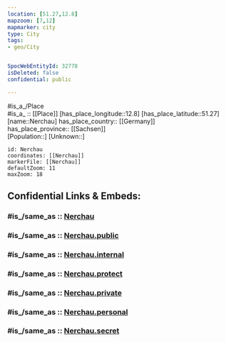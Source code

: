 ```yaml
---
location: [51.27,12.8] 
mapzoom: [7,12] 
mapmarker: city 
type: City
tags:
- geo/City


SpocWebEntityId: 32778
isDeleted: false
confidential: public

---
```

#is_a_/Place  
#is_a_ :: [[Place]] 
[has_place_longitude::12.8] 
[has_place_latitude::51.27] 
[name::Nerchau] 
has_place_country:: [[Germany]]  
has_place_province:: [[Sachsen]]  
[Population::] 
[Unknown::] 


```leaflet
id: Nerchau
coordinates: [[Nerchau]] 
markerFile: [[Nerchau]] 
defaultZoom: 11 
maxZoom: 18
```


## Confidential Links & Embeds: 

### #is_/same_as :: [Nerchau](/_Standards/Earth/Continent/Europe/Europe~Central/Germany/Germany~East/Sachsen/counties~Sachsen/Leipzig/cities~Leipzig/Grimma/City/Nerchau.md) 

### #is_/same_as :: [Nerchau.public](/_public/Earth/Continent/Europe/Europe~Central/Germany/Germany~East/Sachsen/counties~Sachsen/Leipzig/cities~Leipzig/Grimma/City/Nerchau.public.md) 

### #is_/same_as :: [Nerchau.internal](/_internal/Earth/Continent/Europe/Europe~Central/Germany/Germany~East/Sachsen/counties~Sachsen/Leipzig/cities~Leipzig/Grimma/City/Nerchau.internal.md) 

### #is_/same_as :: [Nerchau.protect](/_protect/Earth/Continent/Europe/Europe~Central/Germany/Germany~East/Sachsen/counties~Sachsen/Leipzig/cities~Leipzig/Grimma/City/Nerchau.protect.md) 

### #is_/same_as :: [Nerchau.private](/_private/Earth/Continent/Europe/Europe~Central/Germany/Germany~East/Sachsen/counties~Sachsen/Leipzig/cities~Leipzig/Grimma/City/Nerchau.private.md) 

### #is_/same_as :: [Nerchau.personal](/_personal/Earth/Continent/Europe/Europe~Central/Germany/Germany~East/Sachsen/counties~Sachsen/Leipzig/cities~Leipzig/Grimma/City/Nerchau.personal.md) 

### #is_/same_as :: [Nerchau.secret](/_secret/Earth/Continent/Europe/Europe~Central/Germany/Germany~East/Sachsen/counties~Sachsen/Leipzig/cities~Leipzig/Grimma/City/Nerchau.secret.md)

